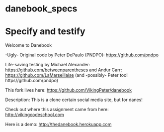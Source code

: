 danebook_specs
==============

Specify and testify
=======


Welcome to Danebook


-Ugly- Original code by Peter DePaulo (PNDPO): https://github.com/pndpo

Life-saving testing by Michael Alexander: https://github.com/betweenparentheses
and Andur Carr: https://github.com/LaMarseillaise
(and -possibly- Peter too! https//github.com/pndpo)

This fork lives here: https://github.com/VikingPeter/danebook

Description:
This is a clone certain social media site, but for danes!

Check out where this assignment came from here:
http://vikingcodeschool.com

Here is a demo: http://thedanebook.herokuapp.com
